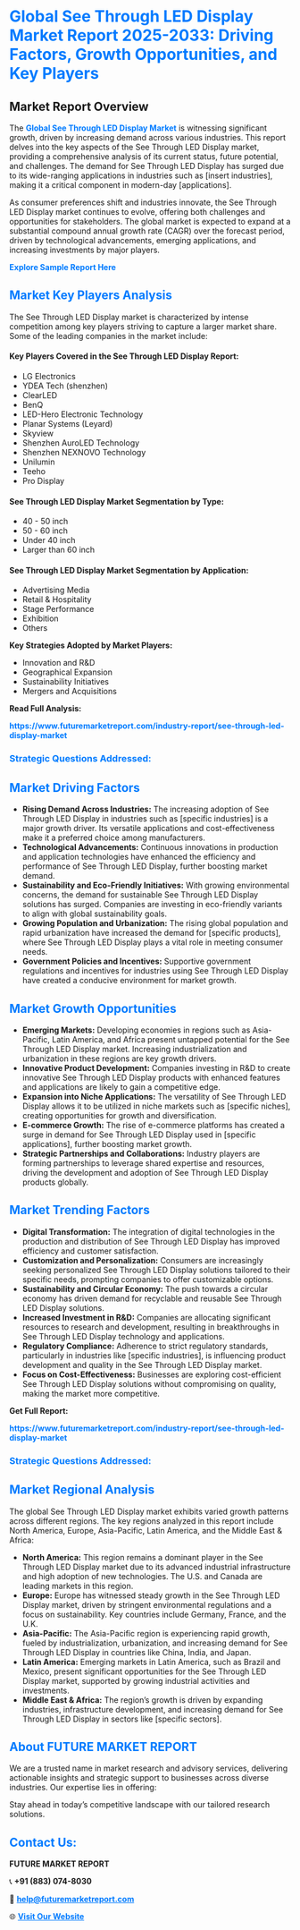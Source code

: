 <h1 style="color: #007BFF;">Global See Through LED Display Market Report 2025-2033: Driving Factors, Growth Opportunities, and Key Players</h1>

<section id="overview">
<h2>Market Report Overview</h2>
<p>The <a href="https://www.futuremarketreport.com/industry-report/see-through-led-display-market" style="color: #007BFF; text-decoration: none;"><strong>Global See Through LED Display Market</strong></a> is witnessing significant growth, driven by increasing demand across various industries. This report delves into the key aspects of the See Through LED Display market, providing a comprehensive analysis of its current status, future potential, and challenges. The demand for See Through LED Display has surged due to its wide-ranging applications in industries such as [insert industries], making it a critical component in modern-day [applications].</p>
<p>As consumer preferences shift and industries innovate, the See Through LED Display market continues to evolve, offering both challenges and opportunities for stakeholders. The global market is expected to expand at a substantial compound annual growth rate (CAGR) over the forecast period, driven by technological advancements, emerging applications, and increasing investments by major players.</p>
</section>

<section id="overview">
<p><a href="https://www.futuremarketreport.com/request-sample/reportId=116220" style="color: #007BFF; text-decoration: none;"><strong>Explore Sample Report Here</strong></a></p>
</section>

<section id="key-players">
<h2 style="color: #007BFF;">Market Key Players Analysis</h2>
<p>The See Through LED Display market is characterized by intense competition among key players striving to capture a larger market share. Some of the leading companies in the market include:</p>
<h4>Key Players Covered in the See Through LED Display Report:</h4>
<ul><li>LG Electronics</li><li>YDEA Tech (shenzhen)</li><li>ClearLED</li><li>BenQ</li><li>LED-Hero Electronic Technology</li><li>Planar Systems (Leyard)</li><li>Skyview</li><li>Shenzhen AuroLED Technology</li><li>Shenzhen NEXNOVO Technology</li><li>Unilumin</li><li>Teeho</li><li>Pro Display</li></ul>
<h4>See Through LED Display Market Segmentation by Type:</h4>
<ul><li>40 - 50 inch</li><li>50 - 60 inch</li><li>Under 40 inch</li><li>Larger than 60 inch</li></ul>

<h4>See Through LED Display Market Segmentation by Application:</h4>
<ul><li>Advertising Media</li><li>Retail &amp; Hospitality</li><li>Stage Performance</li><li>Exhibition</li><li>Others</li></ul>
<p><strong>Key Strategies Adopted by Market Players:</strong></p>
<ul>
<li>Innovation and R&D</li>
<li>Geographical Expansion</li>
<li>Sustainability Initiatives</li>
<li>Mergers and Acquisitions</li>
</ul>
</section>

<section>
<p><strong>Read Full Analysis: </strong></p><a href="https://www.futuremarketreport.com/industry-report/see-through-led-display-market" style="color: #007BFF; text-decoration: none;"><strong>https://www.futuremarketreport.com/industry-report/see-through-led-display-market</strong></a>
<h3 style="color: #007BFF;">Strategic Questions Addressed:</h3>
</section>

<section id="driving-factors">
<h2 style="color: #007BFF;">Market Driving Factors</h2>
<ul>
<li><strong>Rising Demand Across Industries:</strong> The increasing adoption of See Through LED Display in industries such as [specific industries] is a major growth driver. Its versatile applications and cost-effectiveness make it a preferred choice among manufacturers.</li>
<li><strong>Technological Advancements:</strong> Continuous innovations in production and application technologies have enhanced the efficiency and performance of See Through LED Display, further boosting market demand.</li>
<li><strong>Sustainability and Eco-Friendly Initiatives:</strong> With growing environmental concerns, the demand for sustainable See Through LED Display solutions has surged. Companies are investing in eco-friendly variants to align with global sustainability goals.</li>
<li><strong>Growing Population and Urbanization:</strong> The rising global population and rapid urbanization have increased the demand for [specific products], where See Through LED Display plays a vital role in meeting consumer needs.</li>
<li><strong>Government Policies and Incentives:</strong> Supportive government regulations and incentives for industries using See Through LED Display have created a conducive environment for market growth.</li>
</ul>
</section>

<section id="growth-opportunities">
<h2 style="color: #007BFF;">Market Growth Opportunities</h2>
<ul>
<li><strong>Emerging Markets:</strong> Developing economies in regions such as Asia-Pacific, Latin America, and Africa present untapped potential for the See Through LED Display market. Increasing industrialization and urbanization in these regions are key growth drivers.</li>
<li><strong>Innovative Product Development:</strong> Companies investing in R&D to create innovative See Through LED Display products with enhanced features and applications are likely to gain a competitive edge.</li>
<li><strong>Expansion into Niche Applications:</strong> The versatility of See Through LED Display allows it to be utilized in niche markets such as [specific niches], creating opportunities for growth and diversification.</li>
<li><strong>E-commerce Growth:</strong> The rise of e-commerce platforms has created a surge in demand for See Through LED Display used in [specific applications], further boosting market growth.</li>
<li><strong>Strategic Partnerships and Collaborations:</strong> Industry players are forming partnerships to leverage shared expertise and resources, driving the development and adoption of See Through LED Display products globally.</li>
</ul>
</section>

<section id="trending-factors">
<h2 style="color: #007BFF;">Market Trending Factors</h2>
<ul>
<li><strong>Digital Transformation:</strong> The integration of digital technologies in the production and distribution of See Through LED Display has improved efficiency and customer satisfaction.</li>
<li><strong>Customization and Personalization:</strong> Consumers are increasingly seeking personalized See Through LED Display solutions tailored to their specific needs, prompting companies to offer customizable options.</li>
<li><strong>Sustainability and Circular Economy:</strong> The push towards a circular economy has driven demand for recyclable and reusable See Through LED Display solutions.</li>
<li><strong>Increased Investment in R&D:</strong> Companies are allocating significant resources to research and development, resulting in breakthroughs in See Through LED Display technology and applications.</li>
<li><strong>Regulatory Compliance:</strong> Adherence to strict regulatory standards, particularly in industries like [specific industries], is influencing product development and quality in the See Through LED Display market.</li>
<li><strong>Focus on Cost-Effectiveness:</strong> Businesses are exploring cost-efficient See Through LED Display solutions without compromising on quality, making the market more competitive.</li>
</ul>
</section>

<section>
<p><strong>Get Full Report: </strong></p><a href="https://www.futuremarketreport.com/industry-report/see-through-led-display-market" style="color: #007BFF; text-decoration: none;"><strong>https://www.futuremarketreport.com/industry-report/see-through-led-display-market</strong></a>
<h3 style="color: #007BFF;">Strategic Questions Addressed:</h3>
</section>


<section id="regional-analysis">
<h2 style="color: #007BFF;">Market Regional Analysis</h2>
<p>The global See Through LED Display market exhibits varied growth patterns across different regions. The key regions analyzed in this report include North America, Europe, Asia-Pacific, Latin America, and the Middle East & Africa:</p>
<ul>
<li><strong>North America:</strong> This region remains a dominant player in the See Through LED Display market due to its advanced industrial infrastructure and high adoption of new technologies. The U.S. and Canada are leading markets in this region.</li>
<li><strong>Europe:</strong> Europe has witnessed steady growth in the See Through LED Display market, driven by stringent environmental regulations and a focus on sustainability. Key countries include Germany, France, and the U.K.</li>
<li><strong>Asia-Pacific:</strong> The Asia-Pacific region is experiencing rapid growth, fueled by industrialization, urbanization, and increasing demand for See Through LED Display in countries like China, India, and Japan.</li>
<li><strong>Latin America:</strong> Emerging markets in Latin America, such as Brazil and Mexico, present significant opportunities for the See Through LED Display market, supported by growing industrial activities and investments.</li>
<li><strong>Middle East & Africa:</strong> The region’s growth is driven by expanding industries, infrastructure development, and increasing demand for See Through LED Display in sectors like [specific sectors].</li>
</ul>
</section>

<footer>
<h2 style="color: #007BFF;">About FUTURE MARKET REPORT</h2>
<p>We are a trusted name in market research and advisory services, delivering actionable insights and strategic support to businesses across diverse industries. Our expertise lies in offering:</p>

<p>Stay ahead in today’s competitive landscape with our tailored research solutions.</p>

<h2 style="color: #007BFF;">Contact Us:</h2>
<p><strong>FUTURE MARKET REPORT</strong></p>
<p>📞 <strong>+91 (883) 074-8030</strong></p>
<p>📧 <strong><a href="mailto:help@futuremarketreport.com" style="color: #007BFF;">help@futuremarketreport.com</a></strong></p>
<p>🌐 <strong><a href="https://www.futuremarketreport.com/" style="color: #007BFF;">Visit Our Website</a></strong></p>
</footer>